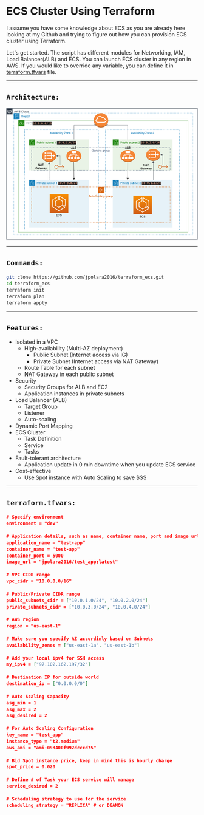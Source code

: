 # ECS Cluster Using Terraform 

I assume you have some knowledge about ECS as you are already here looking at my Github and trying to figure out how you can provision ECS cluster using Terraform. 

Let's get started. The script has different modules for Networking, IAM, Load Balancer(ALB) and ECS. You can launch ECS cluster in any region in AWS. If you would like to override any variable, you can define it in [terraform.tfvars](#terraform.tfvars) file.    

---------
## `Architecture:`

![ECS Architecture](images/ecs_diagram.png)    

---------
## `Commands:`

```bash
git clone https://github.com/jpolara2016/terraform_ecs.git
cd terraform_ecs
terraform init
terraform plan
terraform apply
```
  
---------  
## `Features:`

* Isolated in a VPC
    * High-availability (Multi-AZ deployment)
      * Public Subnet (Internet access via IG)
      * Private Subnet (Internet access via NAT Gateway)
    * Route Table for each subnet
    * NAT Gateway in each public subnet
* Security
    * Security Groups for ALB and EC2
    * Application instances in private subnets
* Load Balancer (ALB)
    * Target Group
    * Listener
    * Auto-scaling
* Dynamic Port Mapping
* ECS Cluster
    * Task Definition
    * Service
    * Tasks
* Fault-tolerant architecture
    * Application update in 0 min downtime when you update ECS service
* Cost-effective
    * Use Spot instance with Auto Scaling to save $$$
  
---------
## `terraform.tfvars:`
```json
# Specify environment
environment = "dev"

# Application details, such as name, container name, port and image url
application_name = "test-app"
container_name = "test-app"
container_port = 5000
image_url = "jpolara2016/test_app:latest"

# VPC CIDR range
vpc_cidr = "10.0.0.0/16"

# Public/Private CIDR range
public_subnets_cidr = ["10.0.1.0/24", "10.0.2.0/24"]
private_subnets_cidr = ["10.0.3.0/24", "10.0.4.0/24"]

# AWS region
region = "us-east-1"

# Make sure you specify AZ accordinly based on Subnets
availability_zones = ["us-east-1a", "us-east-1b"]

# Add your local ipv4 for SSH access
my_ipv4 = ["97.102.162.197/32"]

# Destination IP for outside world
destination_ip = ["0.0.0.0/0"]

# Auto Scaling Capacity
asg_min = 1
asg_max = 2
asg_desired = 2

# For Auto Scaling Configuration
key_name = "test_app"
instance_type = "t2.medium"
aws_ami = "ami-093400f992dcccd75"

# Bid Spot instance price, keep in mind this is hourly charge
spot_price = 0.020

# Define # of Task your ECS service will manage
service_desired = 2

# Scheduling strategy to use for the service
scheduling_strategy = "REPLICA" # or DEAMON
```
